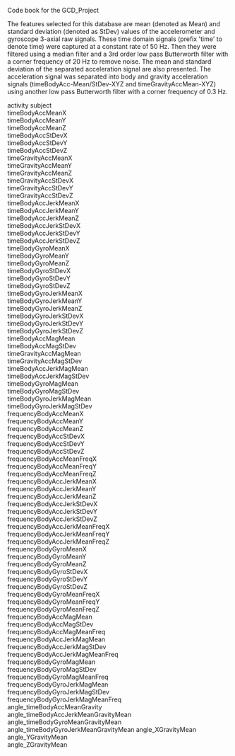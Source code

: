 Code book for the GCD_Project

The features selected for this database are mean (denoted as Mean) and standard deviation 
(denoted as StDev) values of the accelerometer and gyroscope 3-axial raw signals. 
These time domain signals (prefix 'time' to denote time) were captured at a constant rate of 
50 Hz. Then they were filtered using a median filter and a 3rd order low pass Butterworth 
filter with a corner frequency of 20 Hz to remove noise. 
The mean and standard deviation of the separated acceleration signal are also presented. 
The acceleration signal was separated into body and gravity acceleration signals 
(timeBodyAcc-Mean/StDev-XYZ and timeGravityAccMean-XYZ) using another low pass 
Butterworth filter with a corner frequency of 0.3 Hz. 


 activity 
 subject  
 timeBodyAccMeanX  
 timeBodyAccMeanY                     
 timeBodyAccMeanZ                      
 timeBodyAccStDevX                    
 timeBodyAccStDevY                     
 timeBodyAccStDevZ                     
 timeGravityAccMeanX                  
 timeGravityAccMeanY                   
 timeGravityAccMeanZ                   
 timeGravityAccStDevX                 
 timeGravityAccStDevY                  
 timeGravityAccStDevZ                  
 timeBodyAccJerkMeanX                 
 timeBodyAccJerkMeanY                  
 timeBodyAccJerkMeanZ                  
 timeBodyAccJerkStDevX                
 timeBodyAccJerkStDevY                 
 timeBodyAccJerkStDevZ                 
 timeBodyGyroMeanX                    
 timeBodyGyroMeanY                     
 timeBodyGyroMeanZ                     
 timeBodyGyroStDevX                   
 timeBodyGyroStDevY                    
 timeBodyGyroStDevZ                    
 timeBodyGyroJerkMeanX                
 timeBodyGyroJerkMeanY                 
 timeBodyGyroJerkMeanZ                 
 timeBodyGyroJerkStDevX               
 timeBodyGyroJerkStDevY                
 timeBodyGyroJerkStDevZ                
 timeBodyAccMagMean                   
 timeBodyAccMagStDev                   
 timeGravityAccMagMean                 
 timeGravityAccMagStDev               
 timeBodyAccJerkMagMean                
 timeBodyAccJerkMagStDev               
 timeBodyGyroMagMean                  
 timeBodyGyroMagStDev                  
 timeBodyGyroJerkMagMean               
 timeBodyGyroJerkMagStDev             
 frequencyBodyAccMeanX                 
 frequencyBodyAccMeanY                 
 frequencyBodyAccMeanZ                
 frequencyBodyAccStDevX                
 frequencyBodyAccStDevY                
 frequencyBodyAccStDevZ               
 frequencyBodyAccMeanFreqX             
 frequencyBodyAccMeanFreqY             
 frequencyBodyAccMeanFreqZ            
 frequencyBodyAccJerkMeanX             
 frequencyBodyAccJerkMeanY             
 frequencyBodyAccJerkMeanZ            
 frequencyBodyAccJerkStDevX            
 frequencyBodyAccJerkStDevY            
 frequencyBodyAccJerkStDevZ           
 frequencyBodyAccJerkMeanFreqX         
 frequencyBodyAccJerkMeanFreqY         
 frequencyBodyAccJerkMeanFreqZ        
 frequencyBodyGyroMeanX                
 frequencyBodyGyroMeanY                
 frequencyBodyGyroMeanZ               
 frequencyBodyGyroStDevX               
 frequencyBodyGyroStDevY               
 frequencyBodyGyroStDevZ              
 frequencyBodyGyroMeanFreqX            
 frequencyBodyGyroMeanFreqY            
 frequencyBodyGyroMeanFreqZ           
 frequencyBodyAccMagMean               
 frequencyBodyAccMagStDev              
 frequencyBodyAccMagMeanFreq          
 frequencyBodyAccJerkMagMean           
 frequencyBodyAccJerkMagStDev          
 frequencyBodyAccJerkMagMeanFreq      
 frequencyBodyGyroMagMean              
 frequencyBodyGyroMagStDev             
 frequencyBodyGyroMagMeanFreq         
 frequencyBodyGyroJerkMagMean          
 frequencyBodyGyroJerkMagStDev         
 frequencyBodyGyroJerkMagMeanFreq     
 angle_timeBodyAccMeanGravity          
 angle_timeBodyAccJerkMeanGravityMean  
 angle_timeBodyGyroMeanGravityMean    
 angle_timeBodyGyroJerkMeanGravityMean 
 angle_XGravityMean                    
 angle_YGravityMean                   
 angle_ZGravityMean